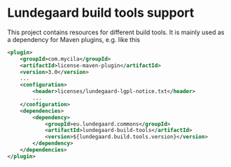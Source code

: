# Lundegaard build tools support

This project contains resources for different build tools. It is mainly used as a dependency for Maven plugins, e.g. like this

```xml
<plugin>
    <groupId>com.mycila</groupId>
    <artifactId>license-maven-plugin</artifactId>
    <version>3.0</version>
    ...
    <configuration>
        <header>licenses/lundegaard-lgpl-notice.txt</header>
        ...
    </configuration>
    <dependencies>
        <dependency>
            <groupId>eu.lundegaard.commons</groupId>
            <artifactId>lundegaard-build-tools</artifactId>
            <version>${lundegaard.build.tools.version}</version>
        </dependency>
    </dependencies>
</plugin>
```
